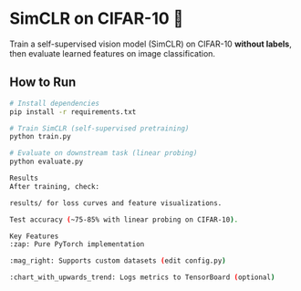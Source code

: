 # SimCLR on CIFAR-10 :sunrise_over_mountains:

Train a self-supervised vision model (SimCLR) on CIFAR-10 **without labels**, then evaluate learned features on image classification.

## **How to Run**
```bash
# Install dependencies
pip install -r requirements.txt

# Train SimCLR (self-supervised pretraining)
python train.py

# Evaluate on downstream task (linear probing)
python evaluate.py

Results
After training, check:

results/ for loss curves and feature visualizations.

Test accuracy (~75-85% with linear probing on CIFAR-10).

Key Features
:zap: Pure PyTorch implementation

:mag_right: Supports custom datasets (edit config.py)

:chart_with_upwards_trend: Logs metrics to TensorBoard (optional)